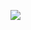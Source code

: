 [![](https://www.herokucdn.com/deploy/button.png)](https://heroku.com/deploy?template=https://github.com/Happl1H/new1.git)